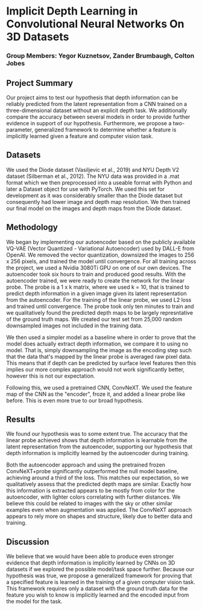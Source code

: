 # Implicit Depth Learning in Convolutional Neural Networks On 3D Datasets
### Group Members: Yegor Kuznetsov, Zander Brumbaugh, Colton Jobes

## Project Summary
Our project aims to test our hypothesis that depth information can be reliably predicted from the latent representation from a CNN trained on a three-dimensional dataset without an explicit depth task. We additionally compare the accuracy between several models in order to provide further evidence in support of our hypothesis. Furthermore, we propose a two-parameter, generalized framework to determine whether a feature is implicitly learned given a feature and computer vision task.

## Datasets
We used the Diode dataset (Vasiljevic et al., 2019) and NYU Depth V2 dataset (Silberman et al., 2012). The NYU data was provided in a .mat format which we then preprocessed into a useable format with Python and later a Dataset object for use with PyTorch. We used this set for development as it was considerably smaller than the Diode dataset but consequently had lower image and depth map resolution. We then trained our final model on the images and depth maps from the Diode dataset.

## Methodology
We began by implementing our autoencoder based on the publicly available VQ-VAE (Vector Quantized - Variational Autoencoder) used by DALL-E from OpenAI. We removed the vector quantization, downsized the images to 256 x 256 pixels, and trained the model until convergence. For all training across the project, we used a Nvidia 3080Ti GPU on one of our own devices. The autoencoder took six hours to train and produced good results. With the autoencoder trained, we were ready to create the network for the linear probe. The probe is a 1 x k matrix, where we used k = 10, that is trained to predict depth information in a given image given its latent representation from the autoencoder. For the training of the linear probe, we used L2 loss and trained until convergence. The probe took only ten minutes to train and we qualitatively found the predicted depth maps to be largely represntative of the ground truth maps. We created our test set from 25,000 random downsampled images not included in the training data.

We then used a simpler model as a baseline where in order to prove that the model does actually extract depth information, we compare it to using no model. That is, simply downsampling the image as the encoding step such that the data that's mapped by the linear probe is averaged raw pixel data. This means that if depth can be predicted by surface level features then this implies our more complex approach would not work significantly better, however this is not our expectation.

Following this, we used a pretrained CNN, ConvNeXT. We used the feature map of the CNN as the "encoder", froze it, and added a linear probe like before. This is even more true to our broad hypothesis.

## Results
We found our hypothesis was to some extent true. The accuracy that the linear probe achieved shows that depth information is learnable from the latent representation from the autoencoder, supporting our hypothesis that depth information is implicitly learned by the autoencoder during training.

Both the autoencoder approach and using the pretrained frozen ConvNeXT+probe significantly outperformed the null model baseline, achieving around a third of the loss. This matches our expectation, so we qualitatively assess that the predicted depth maps are similar. Exactly how this information is extracted appears to be mostly from color for the autoencoder, with lighter colors correlating with further distances. We believe this could be related to images with the sky or other similar examples even when augmentation was applied. The ConvNeXT approach appears to rely more on shapes and structure, likely due to better data and training.

## Discussion
We believe that we would have been able to produce even stronger evidence that depth information is implicitly learned by CNNs on 3D datasets if we explored the possible model/task space further.
Because our hypothesis was true, we propose a generalized framework for proving that a specified feature is learned in the training of a given computer vision task.  This framework requires only a dataset with the ground truth data for the feature you wish to know is implicitly learned and the encoded input from the model for the task.
